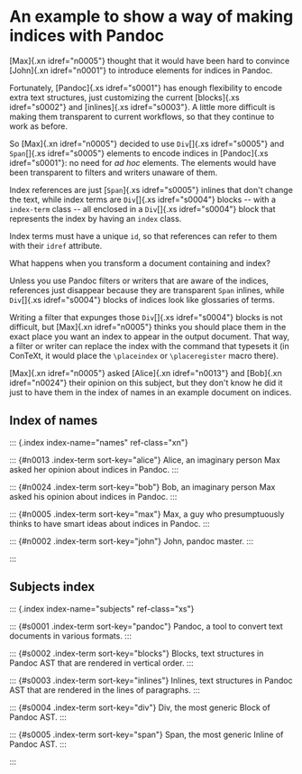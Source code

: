 # An example to show a way of making indices with Pandoc

[Max]{.xn idref="n0005"} thought that it would have been hard to convince
[John]{.xn idref="n0001"} to introduce elements for indices in Pandoc.

Fortunately, [Pandoc]{.xs idref="s0001"} has enough flexibility 
to encode extra text structures, just customizing the current
[blocks]{.xs idref="s0002"} and [inlines]{.xs idref="s0003"}.
A little more difficult is making them transparent to current workflows,
so that they continue to work as before.

So [Max]{.xn idref="n0005"} decided to use `Div`[]{.xs idref="s0005"}
and `Span`[]{.xs idref="s0005"} elements to encode indices 
in [Pandoc]{.xs idref="s0001"}: no need for _ad hoc_ elements.
The elements would have been transparent to filters and writers unaware
of them.

Index references are just [`Span`]{.xs idref="s0005"} inlines that don't change the text,
while index terms are `Div`[]{.xs idref="s0004"} blocks -- with a `index-term` class --
all enclosed in a `Div`[]{.xs idref="s0004"} block that represents the index by having 
an `index` class.

Index terms must have a unique `id`, so that references can refer
to them with their `idref` attribute.

What happens when you transform a document containing and index?

Unless you use Pandoc filters or writers that are aware of the indices,
references just disappear because they are transparent `Span` inlines,
while `Div`[]{.xs idref="s0004"} blocks of indices look like glossaries of terms.

Writing a filter that expunges those `Div`[]{.xs idref="s0004"} blocks
is not difficult, but [Max]{.xn idref="n0005"} thinks you should place 
them in the exact place you want an index to appear in the output document.
That way, a filter or writer can replace the index with the command
that typesets it (in ConTeXt, it would place the `\placeindex` or
`\placeregister` macro there).

[Max]{.xn idref="n0005"} asked [Alice]{.xn idref="n0013"} 
and [Bob]{.xn idref="n0024"} their opinion on this subject,
but they don't know he did it just to have them in the index of names
in an example document on indices.

## Index of names

::: {.index index-name="names" ref-class="xn"}

::: {#n0013 .index-term sort-key="alice"}
Alice, an imaginary person Max asked her opinion about indices in Pandoc.
:::

::: {#n0024 .index-term sort-key="bob"}
Bob, an imaginary person Max asked his opinion about indices in Pandoc.
:::

::: {#n0005 .index-term sort-key="max"}
Max, a guy who presumptuously thinks to have smart ideas about indices in Pandoc.
:::

::: {#n0002 .index-term sort-key="john"}
John, pandoc master.
:::

:::

## Subjects index

::: {.index index-name="subjects" ref-class="xs"}

::: {#s0001 .index-term sort-key="pandoc"}
Pandoc, a tool to convert text documents in various formats.
:::

::: {#s0002 .index-term sort-key="blocks"}
Blocks, text structures in Pandoc AST that are rendered in vertical order.
:::

::: {#s0003 .index-term sort-key="inlines"}
Inlines, text structures in Pandoc AST that are rendered in the lines of paragraphs.
:::

::: {#s0004 .index-term sort-key="div"}
Div, the most generic Block of Pandoc AST.
:::

::: {#s0005 .index-term sort-key="span"}
Span, the most generic Inline of Pandoc AST.
:::

:::